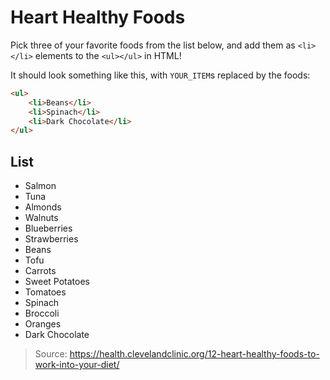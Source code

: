# Heart Healthy Foods
Pick three of your favorite foods from the list below, and add them as `<li></li>` elements to the `<ul></ul>` in HTML!

It should look something like this, with `YOUR_ITEM`s replaced by the foods:

```html
<ul>
    <li>Beans</li>
    <li>Spinach</li>
    <li>Dark Chocolate</li>
</ul>
```

## List
- Salmon
- Tuna
- Almonds
- Walnuts
- Blueberries
- Strawberries
- Beans
- Tofu
- Carrots
- Sweet Potatoes
- Tomatoes
- Spinach
- Broccoli
- Oranges
- Dark Chocolate

>Source: https://health.clevelandclinic.org/12-heart-healthy-foods-to-work-into-your-diet/